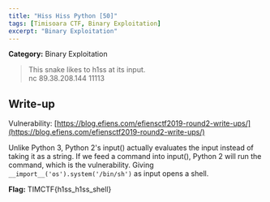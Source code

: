```yaml
---
title: "Hiss Hiss Python [50]"
tags: [Timisoara CTF, Binary Exploitation]
excerpt: "Binary Exploitation"
--- 
```


**Category:** Binary Exploitation 

> This snake likes to h1ss at its input.  
nc 89.38.208.144 11113

## Write-up
Vulnerability: [https://blog.efiens.com/efiensctf2019-round2-write-ups/](https://blog.efiens.com/efiensctf2019-round2-write-ups/)

Unlike Python 3, Python 2's input() actually evaluates the input instead of taking it as a string. If we feed a command into input(), Python 2 will run the command, which is the vulnerability.
Giving `__import__('os').system('/bin/sh')` as input opens a shell.

**Flag:** TIMCTF{h1ss_h1ss_shell}